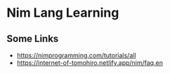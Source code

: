 # Nim Lang Learning

## Some Links

- https://nimprogramming.com/tutorials/all
- https://internet-of-tomohiro.netlify.app/nim/faq.en
